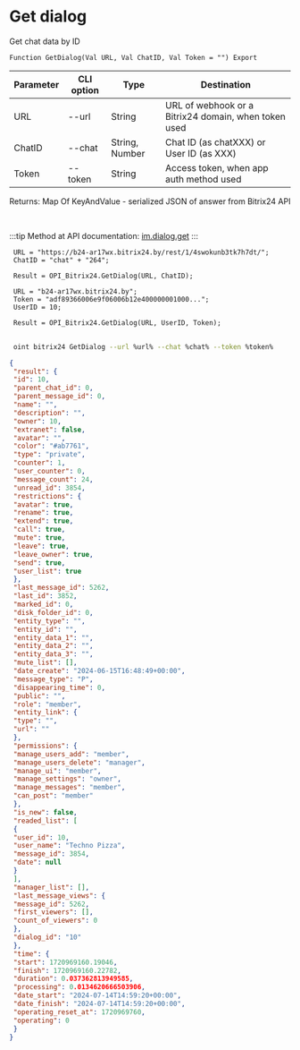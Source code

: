﻿---
sidebar_position: 14
---

# Get dialog
 Get chat data by ID



`Function GetDialog(Val URL, Val ChatID, Val Token = "") Export`

 | Parameter | CLI option | Type | Destination |
 |-|-|-|-|
 | URL | --url | String | URL of webhook or a Bitrix24 domain, when token used |
 | ChatID | --chat | String, Number | Chat ID (as chatXXX) or User ID (as XXX) |
 | Token | --token | String | Access token, when app auth method used |

 
 Returns: Map Of KeyAndValue - serialized JSON of answer from Bitrix24 API

<br/>

:::tip
Method at API documentation: [im.dialog.get](https://dev.1c-bitrix.ru/learning/course/?COURSE_ID=93&LESSON_ID=12886)
:::
<br/>


```bsl title="Code example"
 URL = "https://b24-ar17wx.bitrix24.by/rest/1/4swokunb3tk7h7dt/";
 ChatID = "chat" + "264";
 
 Result = OPI_Bitrix24.GetDialog(URL, ChatID);
 
 URL = "b24-ar17wx.bitrix24.by";
 Token = "adf89366006e9f06006b12e400000001000...";
 UserID = 10;
 
 Result = OPI_Bitrix24.GetDialog(URL, UserID, Token);
```
	


```sh title="CLI command example"
 
 oint bitrix24 GetDialog --url %url% --chat %chat% --token %token%

```

```json title="Result"
{
 "result": {
 "id": 10,
 "parent_chat_id": 0,
 "parent_message_id": 0,
 "name": "",
 "description": "",
 "owner": 10,
 "extranet": false,
 "avatar": "",
 "color": "#ab7761",
 "type": "private",
 "counter": 1,
 "user_counter": 0,
 "message_count": 24,
 "unread_id": 3854,
 "restrictions": {
 "avatar": true,
 "rename": true,
 "extend": true,
 "call": true,
 "mute": true,
 "leave": true,
 "leave_owner": true,
 "send": true,
 "user_list": true
 },
 "last_message_id": 5262,
 "last_id": 3852,
 "marked_id": 0,
 "disk_folder_id": 0,
 "entity_type": "",
 "entity_id": "",
 "entity_data_1": "",
 "entity_data_2": "",
 "entity_data_3": "",
 "mute_list": [],
 "date_create": "2024-06-15T16:48:49+00:00",
 "message_type": "P",
 "disappearing_time": 0,
 "public": "",
 "role": "member",
 "entity_link": {
 "type": "",
 "url": ""
 },
 "permissions": {
 "manage_users_add": "member",
 "manage_users_delete": "manager",
 "manage_ui": "member",
 "manage_settings": "owner",
 "manage_messages": "member",
 "can_post": "member"
 },
 "is_new": false,
 "readed_list": [
 {
 "user_id": 10,
 "user_name": "Techno Pizza",
 "message_id": 3854,
 "date": null
 }
 ],
 "manager_list": [],
 "last_message_views": {
 "message_id": 5262,
 "first_viewers": [],
 "count_of_viewers": 0
 },
 "dialog_id": "10"
 },
 "time": {
 "start": 1720969160.19046,
 "finish": 1720969160.22782,
 "duration": 0.037362813949585,
 "processing": 0.0134620666503906,
 "date_start": "2024-07-14T14:59:20+00:00",
 "date_finish": "2024-07-14T14:59:20+00:00",
 "operating_reset_at": 1720969760,
 "operating": 0
 }
}
```
